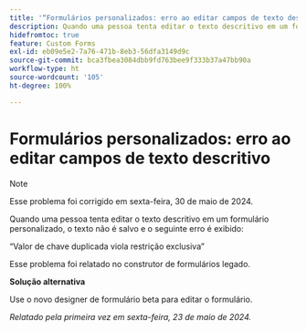 ```yaml
---
title: '“Formulários personalizados: erro ao editar campos de texto descritivo”'
description: Quando uma pessoa tenta editar o texto descritivo em um formulário personalizado, ele não é salvo um erro é exibido. Uma solução alternativa está disponível.
hidefromtoc: true
feature: Custom Forms
exl-id: eb09e5e2-7a76-471b-8eb3-56dfa3149d9c
source-git-commit: bca3fbea3084dbb9fd763bee9f333b37a47bb90a
workflow-type: ht
source-wordcount: '105'
ht-degree: 100%

---
```


# Formulários personalizados: erro ao editar campos de texto descritivo

>[!NOTE]
>
>Esse problema foi corrigido em sexta-feira, 30 de maio de 2024.

Quando uma pessoa tenta editar o texto descritivo em um formulário personalizado, o texto não é salvo e o seguinte erro é exibido:

“Valor de chave duplicada viola restrição exclusiva”

Esse problema foi relatado no construtor de formulários legado.

**Solução alternativa**

Use o novo designer de formulário beta para editar o formulário.

_Relatado pela primeira vez em sexta-feira, 23 de maio de 2024._
